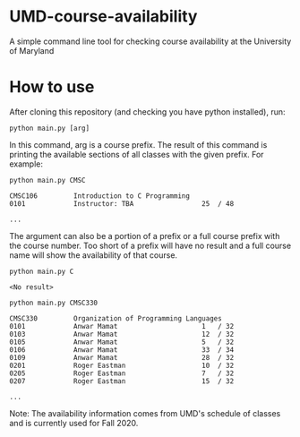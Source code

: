 # UMD-course-availability
A simple command line tool for checking course availability at the University of Maryland

# How to use
After cloning this repository (and checking you have python installed), run:

```
python main.py [arg]
```

In this command, arg is a course prefix. The result of this command is printing the available sections of all classes with the given prefix. For example:

```
python main.py CMSC

CMSC106         Introduction to C Programming
0101            Instructor: TBA                 25  / 48

...
```

The argument can also be a portion of a prefix or a full course prefix with the course number. Too short of a prefix will have no result and a full course name will show the availability of that course.

```
python main.py C

<No result>

python main.py CMSC330

CMSC330         Organization of Programming Languages
0101            Anwar Mamat                     1   / 32
0103            Anwar Mamat                     12  / 32
0105            Anwar Mamat                     5   / 32
0106            Anwar Mamat                     33  / 34
0109            Anwar Mamat                     28  / 32
0201            Roger Eastman                   10  / 32
0205            Roger Eastman                   7   / 32
0207            Roger Eastman                   15  / 32

...
```

Note: The availability information comes from UMD's schedule of classes and is currently used for Fall 2020.
